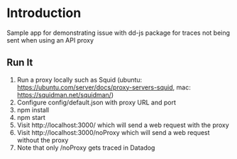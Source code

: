 # Introduction

Sample app for demonstrating issue with dd-js package for traces not being sent when using an API proxy

## Run It

1. Run a proxy locally such as Squid (ubuntu: https://ubuntu.com/server/docs/proxy-servers-squid, mac: https://squidman.net/squidman/)
2. Configure config/default.json with proxy URL and port
3. npm install
4. npm start
5. Visit http://localhost:3000/ which will send a web request with the proxy
6. Visit http://localhost:3000/noProxy which will send a web request without the proxy
7. Note that only /noProxy gets traced in Datadog